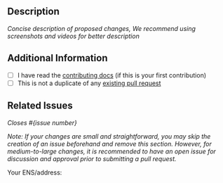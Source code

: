 ## Description

_Concise description of proposed changes, We recommend using screenshots and videos for better description_

## Additional Information

- [ ] I have read the [contributing docs](/arjanjohan/scaffold-iota/blob/main/CONTRIBUTING.md) (if this is your first contribution)
- [ ] This is not a duplicate of any [existing pull request](https://github.com/arjanjohan/scaffold-iota/pulls)

## Related Issues

_Closes #{issue number}_

_Note: If your changes are small and straightforward, you may skip the creation of an issue beforehand and remove this section. However, for medium-to-large changes, it is recommended to have an open issue for discussion and approval prior to submitting a pull request._

Your ENS/address:
